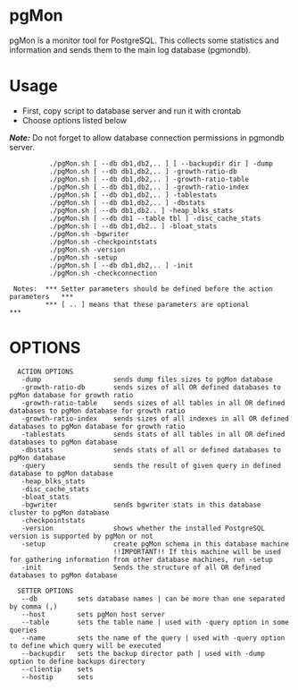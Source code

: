pgMon
====
pgMon is a monitor tool for PostgreSQL. This collects some statistics and information and sends them to the main log database (pgmondb). 

Usage
=====
* First, copy script to database server and run it with crontab
* Choose options listed below

***Note:*** Do not forget to allow database connection permissions in pgmondb server.
```
          ./pgMon.sh [ --db db1,db2,.. ] [ --backupdir dir ] -dump
          ./pgMon.sh [ --db db1,db2,.. ] -growth-ratio-db
          ./pgMon.sh [ --db db1,db2,.. ] -growth-ratio-table
          ./pgMon.sh [ --db db1,db2,.. ] -growth-ratio-index
          ./pgMon.sh [ --db db1,db2,.. ] -tablestats
          ./pgMon.sh [ --db db1,db2,.. ] -dbstats
          ./pgMon.sh [ --db db1,db2.. ] -heap_blks_stats
          ./pgMon.sh [ --db db1 --table tbl ] -disc_cache_stats
          ./pgMon.sh [ --db db1,db2.. ] -bloat_stats
          ./pgMon.sh -bgwriter
          ./pgMon.sh -checkpointstats
          ./pgMon.sh -version
          ./pgMon.sh -setup
          ./pgMon.sh [ --db db1,db2,.. ] -init
          ./pgMon.sh -checkconnection
```
     Notes:  *** Setter parameters should be defined before the action parameters   ***
             *** [ .. ] means that these parameters are optional                    ***
OPTIONS
=======
```
  ACTION OPTIONS
   -dump                  sends dump files sizes to pgMon database
   -growth-ratio-db       sends sizes of all OR defined databases to pgMon database for growth ratio
   -growth-ratio-table    sends sizes of all tables in all OR defined databases to pgMon database for growth ratio
   -growth-ratio-index    sends sizes of all indexes in all OR defined databases to pgMon database for growth ratio
   -tablestats            sends stats of all tables in all OR defined databases to pgMon database
   -dbstats               sends stats of all or defined databases to pgMon database
   -query                 sends the result of given query in defined database to pgMon database
   -heap_blks_stats
   -disc_cache_stats
   -bloat_stats
   -bgwriter              sends bgwriter stats in this database cluster to pgMon database
   -checkpointstats       
   -version               shows whether the installed PostgreSQL version is supported by pgMon or not 
   -setup                 create pgMon schema in this database machine
                          !!IMPORTANT!! If this machine will be used for gathering information from other database machines, run -setup
   -init                  Sends the structure of all OR defined databases to pgMon database 

  SETTER OPTIONS
   --db          sets database names | can be more than one separated by comma (,)  
   --host        sets pgMon host server
   --table       sets the table name | used with -query option in some queries
   --name        sets the name of the query | used with -query option to define which query will be executed
   --backupdir   sets the backup director path | used with -dump option to define backups directory
   --clientip    sets
   --hostip      sets
```
